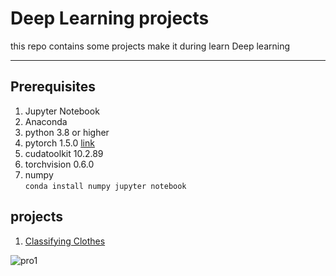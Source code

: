 # Deep Learning projects

this repo contains some projects make it during learn Deep learning 

---
## Prerequisites
 
1. Jupyter Notebook
2. Anaconda
3. python 3.8 or higher 
4. pytorch 1.5.0   [link](https://pytorch.org/get-started/locally/)
5. cudatoolkit 10.2.89
6. torchvision 0.6.0 
7. numpy  
 ``` conda install numpy jupyter notebook ``` 
 
 ## projects 
 
1. [Classifying Clothes](https://github.com/Mostafa-ashraf19/Deep_Learning_projects/tree/master/Classifying%20Fashion-MNIST)

![pro1](https://github.com/Mostafa-ashraf19/Deep_Learning_projects/blob/master/Classifying%20Fashion-MNIST/Images/example.jpg?raw=true)


